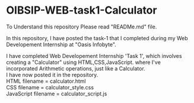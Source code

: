 # OIBSIP-WEB-task1-Calculator
To Understand this repository Please read "READMe.md" file.

In this repository, I have posted the task-1 that I completed during my Web Developement Internship at "Oasis Infobyte".

I have completed Web Developement Internship 'Task 1', which involves creating a "Calculator" using HTML,CSS,JavaScript. 
where I've incorporated Arithmetic operations, just like a Calculator. <br>
I have now posted it in the repository.<br>
HTML filename = calculator.html<br>
CSS filename = calculator_style.css<br>
JavaScript filename = calculator_script.js<br>
